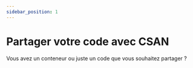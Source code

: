 ```yaml
---
sidebar_position: 1
---
```

# Partager votre code avec CSAN

Vous avez un conteneur ou juste un code que vous souhaitez partager ?